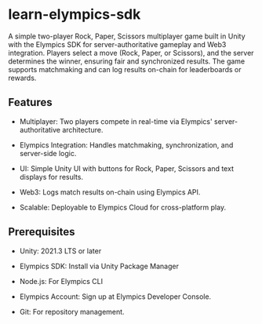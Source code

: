 # learn-elympics-sdk

A simple two-player Rock, Paper, Scissors multiplayer game built in Unity with the Elympics SDK for server-authoritative gameplay and Web3 integration. Players select a move (Rock, Paper, or Scissors), and the server determines the winner, ensuring fair and synchronized results. The game supports matchmaking and can log results on-chain for leaderboards or rewards.

## Features

- Multiplayer: Two players compete in real-time via Elympics' server-authoritative architecture.

- Elympics Integration: Handles matchmaking, synchronization, and server-side logic.

- UI: Simple Unity UI with buttons for Rock, Paper, Scissors and text displays for results.

- Web3: Logs match results on-chain using Elympics API.

- Scalable: Deployable to Elympics Cloud for cross-platform play.

## Prerequisites

- Unity: 2021.3 LTS or later

- Elympics SDK: Install via Unity Package Manager

- Node.js: For Elympics CLI

- Elympics Account: Sign up at Elympics Developer Console.

- Git: For repository management.
